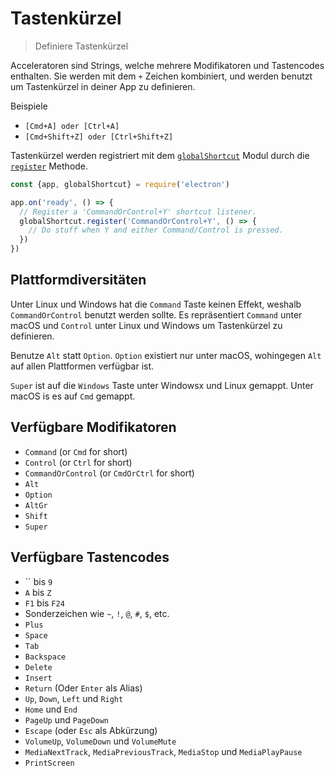 # Tastenkürzel

> Definiere Tastenkürzel

Acceleratoren sind Strings, welche mehrere Modifikatoren und Tastencodes enthalten. Sie werden mit dem `+` Zeichen kombiniert, und werden benutzt um Tastenkürzel in deiner App zu definieren.

Beispiele

* `[Cmd+A] oder [Ctrl+A]`
* `[Cmd+Shift+Z] oder [Ctrl+Shift+Z]`

Tastenkürzel werden registriert mit dem [`globalShortcut`](global-shortcut.md) Modul durch die [`register`](global-shortcut.md#globalshortcutregisteraccelerator-callback) Methode.

```javascript
const {app, globalShortcut} = require('electron')

app.on('ready', () => {
  // Register a 'CommandOrControl+Y' shortcut listener.
  globalShortcut.register('CommandOrControl+Y', () => {
    // Do stuff when Y and either Command/Control is pressed.
  })
})
```

## Plattformdiversitäten

Unter Linux und Windows hat die `Command` Taste keinen Effekt, weshalb `CommandOrControl` benutzt werden sollte. Es repräsentiert `Command` unter macOS und `Control` unter Linux und Windows um Tastenkürzel zu definieren.

Benutze `Alt` statt `Option`. `Option` existiert nur unter macOS, wohingegen `Alt` auf allen Plattformen verfügbar ist.

`Super` ist auf die `Windows` Taste unter Windowsx und Linux gemappt. Unter macOS is es auf `Cmd` gemappt.

## Verfügbare Modifikatoren

* `Command` (or `Cmd` for short)
* `Control` (or `Ctrl` for short)
* `CommandOrControl` (or `CmdOrCtrl` for short)
* `Alt`
* `Option`
* `AltGr`
* `Shift`
* `Super`

## Verfügbare Tastencodes

* `` bis `9`
* `A` bis `Z`
* `F1` bis `F24`
* Sonderzeichen wie `~`, `!`, `@`, `#`, `$`, etc.
* `Plus`
* `Space`
* `Tab`
* `Backspace`
* `Delete`
* `Insert`
* `Return` (Oder `Enter` als Alias)
* `Up`, `Down`, `Left` und `Right`
* `Home` und `End`
* `PageUp` und `PageDown`
* `Escape` (oder `Esc` als Abkürzung)
* `VolumeUp`, `VolumeDown` und `VolumeMute`
* `MediaNextTrack`, `MediaPreviousTrack`, `MediaStop` und `MediaPlayPause`
* `PrintScreen`
